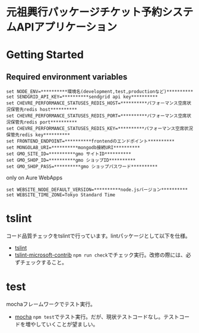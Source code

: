 # 元祖興行パッケージチケット予約システムAPIアプリケーション

# Getting Started

## Required environment variables
```shell
set NODE_ENV=**********環境名(development,test,productionなど)**********
set SENDGRID_API_KEY=**********sendgrid api key**********
set CHEVRE_PERFORMANCE_STATUSES_REDIS_HOST=**********パフォーマンス空席状況保管先redis host**********
set CHEVRE_PERFORMANCE_STATUSES_REDIS_PORT=**********パフォーマンス空席状況保管先redis port**********
set CHEVRE_PERFORMANCE_STATUSES_REDIS_KEY=**********パフォーマンス空席状況保管先redis key**********
set FRONTEND_ENDPOINT=**********frontendのエンドポイント**********
set MONGOLAB_URI=**********mongodb接続URI**********
set GMO_SITE_ID=**********gmo サイトID**********
set GMO_SHOP_ID=**********gmo ショップID**********
set GMO_SHOP_PASS=**********gmo ショップパスワード**********
```

only on Aure WebApps

```shell
set WEBSITE_NODE_DEFAULT_VERSION=**********node.jsバージョン**********
set WEBSITE_TIME_ZONE=Tokyo Standard Time
```


# tslint

コード品質チェックをtslintで行っています。lintパッケージとして以下を仕様。
* [tslint](https://github.com/palantir/tslint)
* [tslint-microsoft-contrib](https://github.com/Microsoft/tslint-microsoft-contrib)
`npm run check`でチェック実行。改修の際には、必ずチェックすること。

# test
mochaフレームワークでテスト実行。
* [mocha](https://www.npmjs.com/package/mocha)
`npm test`でテスト実行。だが、現状テストコードなし。テストコードを増やしていくことが望ましい。
